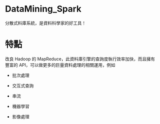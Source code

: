 # DataMining_Spark
分散式料庫系統，是資料科學家的好工具！

# 特點

改良 Hadoop 的 MapReduce，此資料庫引擎的查詢度執行效率加快，而且擁有豐富的 API，可以做更多的巨量資料處理的相關運用，例如 

* 批次處理

* 交互式查詢

* 串流

* 機器學習

* 影像處理

